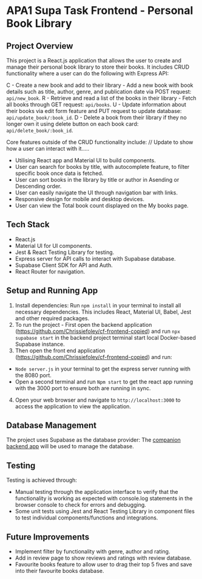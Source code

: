 # APA1 Supa Task Frontend - Personal Book Library 

## Project Overview
This project is a React.js application that allows the user to create and manage their personal book library to store their books.
It includes CRUD functionality where a user can do the following with Express API:

C - Create a new book and add to their library - Add a new book with book details such as title, author, genre, and publication date via POST request: `api/new_book`.
R - Retrieve and read a list of the books in their library - Fetch all books through GET request: `api/books`. 
U - Update information about their books via edit form feature and PUT request to update database: `api/update_book/:book_id`. 
D - Delete a book from their library if they no longer own it using delete button on each book card: `api/delete_book/:book_id`. 

Core features outside of the CRUD functionality include:
// Update to show how a user can interact with it..... 
- Utilising React app and Material UI to build components. 
- User can search for books by title, with autocomplete feature, to filter specific book once data is fetched. 
- User can sort books in the library by title or author in Asending or Descending order.
- User can easily navigate the UI through navigation bar with links. 
- Responsive design for mobile and desktop devices.
- User can view the Total book count displayed on the My books page. 

## Tech Stack
- React.js 
- Material UI for UI components.
- Jest & React Testing Library for testing. 
- Express server for API calls to interact with Supabase database. 
- Supabase Client SDK for API and Auth.  
- React Router for navigation. 


## Setup and Running App 
1. Install dependencies: Run `npm install` in your terminal to install all necessary dependencies. This includes React, Material UI, Babel, Jest and other required packages.
2. To run the project - First open the backend application (https://github.com/Chrissiefoley/cf-frontend-copied) and run `npx supabase start` in the backend project terminal start local Docker-based Supabase instance.
3. Then open the front end application (https://github.com/Chrissiefoley/cf-frontend-copied) and run:
 - `Node server.js` in your terminal to get the express server running with the 8080 port. 
 - Open a second terminal and run `Npm start` to get the react app running with the 3000 port to ensure both are running in sync. 
4. Open your web browser and navigate to `http://localhost:3000` to access the application to view the application. 

## Database Management
The project uses Supabase as the database provider:
The [companion backend app](https://github.com/Chrissiefoley/cf-backend-copied) will be used to manage the database. 

## Testing
Testing is achieved through:
- Manual testing through the application interface to verify that the functionality is working as expected with console.log statements in the browser console to check for errors and debugging. 
- Some unit tests using Jest and React Testing Library in component files to test individual components/functions and integrations. 

## Future Improvements 
- Implement filter by functionality with genre, author and rating.
- Add in review page to show reviews and ratings with review database.
- Favourite books feature to allow user to drag their top 5 fives and save into their favourite books database. 
